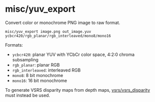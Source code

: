 # misc/yuv\_export

Convert color or monochrome PNG image to raw format.

    misc/yuv_export image.png out_image.yuv ycbcr420/rgb_planar/rgb_interleaved/mono8/mono16
    
Formats:

- `ycbcr420`: planar YUV with YCbCr color space, 4:2:0 chroma subsampling
- `rgb_planar`: planar RGB
- `rgb_interleaved`: interleaved RGB
- `mono8`: 8 bit monochrome
- `mono16`: 16 bit monochrome

To generate VSRS disparity maps from depth maps, [vsrs/vsrs\_disparity](tools/vsrs/vsrs_disparity.html) must instead be used.

